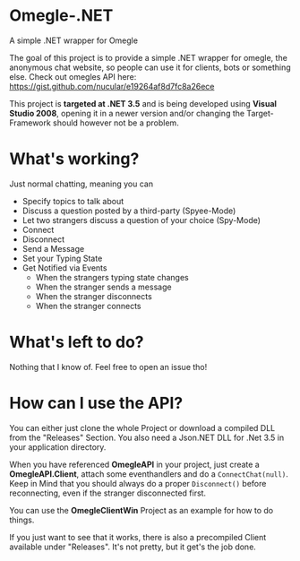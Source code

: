 # Omegle-.NET
A simple .NET wrapper for Omegle

The goal of this project is to provide a simple .NET wrapper for omegle, the anonymous chat website, so people can use it for clients, bots or something else. Check out omegles API here: https://gist.github.com/nucular/e19264af8d7fc8a26ece

This project is **targeted at .NET 3.5** and is being developed using **Visual Studio 2008**, opening it in a newer version and/or changing the Target-Framework should however not be a problem.

# What's working?

Just normal chatting, meaning you can

- Specify topics to talk about
- Discuss a question posted by a third-party (Spyee-Mode)
- Let two strangers discuss a question of your choice (Spy-Mode)
- Connect
- Disconnect
- Send a Message
- Set your Typing State
- Get Notified via Events
  - When the strangers typing state changes
  - When the stranger sends a message
  - When the stranger disconnects
  - When the stranger connects
  
# What's left to do?

Nothing that I know of. Feel free to open an issue tho!

# How can I use the API?

You can either just clone the whole Project or download a compiled DLL from the "Releases" Section. You also need a Json.NET DLL for .Net 3.5 in your application directory.

When you have referenced **OmegleAPI** in your project, just create a **OmegleAPI.Client**, attach some eventhandlers and do a `ConnectChat(null)`. Keep in Mind that you should always do a proper `Disconnect()` before reconnecting, even if the stranger disconnected first.

You can use the **OmegleClientWin** Project as an example for how to do things.

If you just want to see that it works, there is also a precompiled Client available under "Releases". It's not pretty, but it get's the job done.
